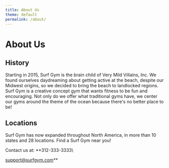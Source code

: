 ```yaml
---
title: About Us
theme: default
permalink: /about/
---
```

# About Us

## History
Starting in 2015, Surf Gym is the brain child of Very Mild Villains, Inc. We found ourselves daydreaming about getting active at the beach, despite our Midwest origins, so we decided to bring the beach to landlocked regions. Surf Gym is a creative concept gym that wants fitness to be fun and encouraging. Not only do we offer what traditional gyms have, we center our gyms around the theme of the ocean because there's no better place to be!

## Locations
Surf Gym has now expanded throughout North America, in more than 10 states and 28 locations. Find a Surf Gym near you!



Contact us at: **312-333-3333\

support@surfgym.com**

